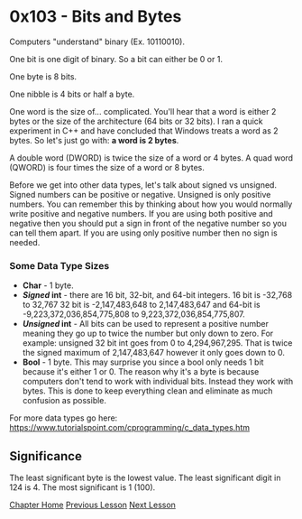 # 0x103 - Bits and Bytes
Computers "understand" binary (Ex. 10110010).

One bit is one digit of binary. So a bit can either be 0 or 1. 

One byte is 8 bits.

One nibble is 4 bits or half a byte.

One word is the size of... complicated. You'll hear that a word is either 2 bytes or the size of the architecture (64 bits or 32 bits). I ran a quick experiment in C++ and have concluded that Windows treats a word as 2 bytes. So let's just go with: **a word is 2 bytes**.

A double word (DWORD) is twice the size of a word or 4 bytes. A quad word (QWORD) is four times the size of a word or 8 bytes.

Before we get into other data types, let's talk about signed vs unsigned. Signed numbers can be positive or negative. Unsigned is only positive numbers. You can remember this by thinking about how you would normally write positive and negative numbers. If you are using both positive and negative then you should put a sign in front of the negative number so you can tell them apart. If you are using only positive number then no sign is needed.

### Some Data Type Sizes
* **Char** - 1 byte.
* ***Signed* int** - there are 16 bit, 32-bit, and 64-bit integers. 16 bit is -32,768 to 32,767 32 bit is -2,147,483,648 to 2,147,483,647 and 64-bit is -9,223,372,036,854,775,808 to 9,223,372,036,854,775,807.
* ***Unsigned* int** - All bits can be used to represent a positive number meaning they go up to twice the number but only down to zero. For example: unsigned 32 bit int goes from 0 to 4,294,967,295. That is twice the signed maximum of 2,147,483,647 however it only goes down to 0.
* **Bool** - 1 byte. This may surprise you since a bool only needs 1 bit because it's either 1 or 0. The reason why it's a byte is because computers don't tend to work with individual bits. Instead they work with bytes. This is done to keep everything clean and eliminate as much confusion as possible.

For more data types go here: https://www.tutorialspoint.com/cprogramming/c_data_types.htm

## Significance
The least significant byte is the lowest value. The least significant digit in 124 is 4. The most significant is 1 (100).

[Chapter Home](0x100-BinaryBasics.md)
[Previous Lesson](0x102-ASCII.md)
[Next Lesson](0x104-ProgrammingLanguages.md)